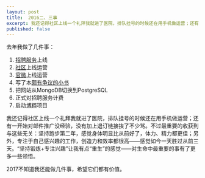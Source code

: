 ```yaml
---
layout: post
title:  2016二、三事
excerpt: 我还记得社区上线一个礼拜我就进了医院，排队挂号的时候还在用手机做运营；还有一开始对邮件推广没经验，没有加上退订链接挨了不少骂。不过最重要的收获到与这些无关
published: false
---
```

去年我做了几件事：

1. [招聘服务](https://githuber.cn/help/how-to-promote)上线
2. [社区](http://ask.githuber.cn/)上线运营
3. [官微](http://weibo.com/githubercn)上线运营
4. 写了本[颇有争议的小书](https://getfullstack.com/)
5. 把网站从MongoDB切换到PostgreSQL
6. 正式对招聘服务计费
7. 启动[博粹](http://blog.githuber.cn/)项目

我还记得社区上线一个礼拜我就进了医院，排队挂号的时候还在用手机做运营；还有一开始对邮件推广没经验，没有加上退订链接挨了不少骂。不过最重要的收获到与这些无关：坚持跑步第二年，感觉身体明显比从前好了，体力、精力都更佳；另外，专注于自己感兴趣的工作，创造力和效率都很高——感觉如今一天胜过从前三天。“坚持锻炼+专注兴趣”让我有点“重生”的感觉——对生命中最重要的事有了更多一些领悟。

2017不知道我还能做几件事，希望它们都有价值。
